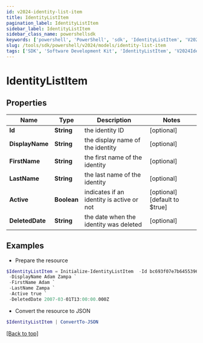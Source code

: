 ```yaml
---
id: v2024-identity-list-item
title: IdentityListItem
pagination_label: IdentityListItem
sidebar_label: IdentityListItem
sidebar_class_name: powershellsdk
keywords: ['powershell', 'PowerShell', 'sdk', 'IdentityListItem', 'V2024IdentityListItem'] 
slug: /tools/sdk/powershell/v2024/models/identity-list-item
tags: ['SDK', 'Software Development Kit', 'IdentityListItem', 'V2024IdentityListItem']
---
```



# IdentityListItem

## Properties

Name | Type | Description | Notes
------------ | ------------- | ------------- | -------------
**Id** | **String** | the identity ID | [optional] 
**DisplayName** | **String** | the display name of the identity | [optional] 
**FirstName** | **String** | the first name of the identity | [optional] 
**LastName** | **String** | the last name of the identity | [optional] 
**Active** | **Boolean** | indicates if an identity is active or not | [optional] [default to $true]
**DeletedDate** | **String** | the date when the identity was deleted | [optional] 

## Examples

- Prepare the resource
```powershell
$IdentityListItem = Initialize-IdentityListItem  -Id bc693f07e7b645539626c25954c58554 `
 -DisplayName Adam Zampa `
 -FirstName Adam `
 -LastName Zampa `
 -Active true `
 -DeletedDate 2007-03-01T13:00:00.000Z
```

- Convert the resource to JSON
```powershell
$IdentityListItem | ConvertTo-JSON
```


[[Back to top]](#) 

